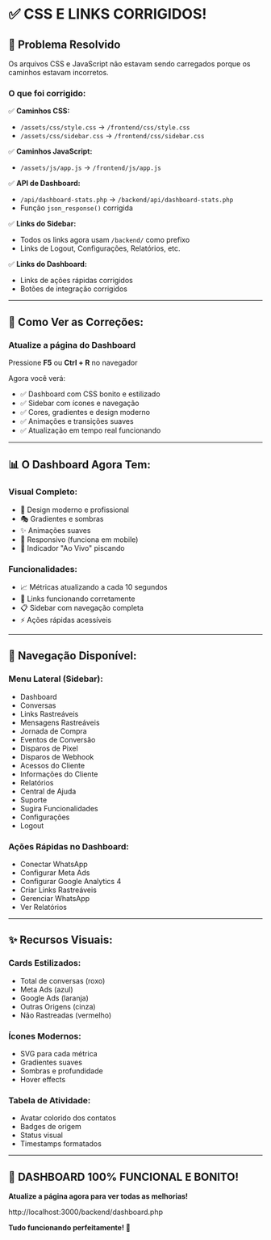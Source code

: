 # ✅ CSS E LINKS CORRIGIDOS!

## 🎨 Problema Resolvido

Os arquivos CSS e JavaScript não estavam sendo carregados porque os caminhos estavam incorretos.

### O que foi corrigido:

✅ **Caminhos CSS:**
- `/assets/css/style.css` → `/frontend/css/style.css`
- `/assets/css/sidebar.css` → `/frontend/css/sidebar.css`

✅ **Caminhos JavaScript:**
- `/assets/js/app.js` → `/frontend/js/app.js`

✅ **API de Dashboard:**
- `/api/dashboard-stats.php` → `/backend/api/dashboard-stats.php`
- Função `json_response()` corrigida

✅ **Links do Sidebar:**
- Todos os links agora usam `/backend/` como prefixo
- Links de Logout, Configurações, Relatórios, etc.

✅ **Links do Dashboard:**
- Links de ações rápidas corrigidos
- Botões de integração corrigidos

---

## 🎯 Como Ver as Correções:

### Atualize a página do Dashboard
Pressione **F5** ou **Ctrl + R** no navegador

Agora você verá:
- ✅ Dashboard com CSS bonito e estilizado
- ✅ Sidebar com ícones e navegação
- ✅ Cores, gradientes e design moderno
- ✅ Animações e transições suaves
- ✅ Atualização em tempo real funcionando

---

## 📊 O Dashboard Agora Tem:

### Visual Completo:
- 🎨 Design moderno e profissional
- 🎭 Gradientes e sombras
- ✨ Animações suaves
- 📱 Responsivo (funciona em mobile)
- 🔄 Indicador "Ao Vivo" piscando

### Funcionalidades:
- 📈 Métricas atualizando a cada 10 segundos
- 🔗 Links funcionando corretamente
- 📋 Sidebar com navegação completa
- ⚡ Ações rápidas acessíveis

---

## 🚀 Navegação Disponível:

### Menu Lateral (Sidebar):
- Dashboard
- Conversas
- Links Rastreáveis
- Mensagens Rastreáveis
- Jornada de Compra
- Eventos de Conversão
- Disparos de Pixel
- Disparos de Webhook
- Acessos do Cliente
- Informações do Cliente
- Relatórios
- Central de Ajuda
- Suporte
- Sugira Funcionalidades
- Configurações
- Logout

### Ações Rápidas no Dashboard:
- Conectar WhatsApp
- Configurar Meta Ads
- Configurar Google Analytics 4
- Criar Links Rastreáveis
- Gerenciar WhatsApp
- Ver Relatórios

---

## ✨ Recursos Visuais:

### Cards Estilizados:
- Total de conversas (roxo)
- Meta Ads (azul)
- Google Ads (laranja)
- Outras Origens (cinza)
- Não Rastreadas (vermelho)

### Ícones Modernos:
- SVG para cada métrica
- Gradientes suaves
- Sombras e profundidade
- Hover effects

### Tabela de Atividade:
- Avatar colorido dos contatos
- Badges de origem
- Status visual
- Timestamps formatados

---

## 🎊 DASHBOARD 100% FUNCIONAL E BONITO!

**Atualize a página agora para ver todas as melhorias!**

http://localhost:3000/backend/dashboard.php

**Tudo funcionando perfeitamente! 🚀**
